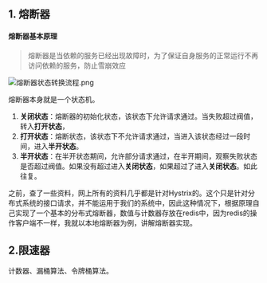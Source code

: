 ## 1. 熔断器
#### 熔断器基本原理
> 熔断器是当依赖的服务已经出现故障时，为了保证自身服务的正常运行不再访问依赖的服务，防止雪崩效应

![熔断器状态转换流程.png](https://github.com/hirudy/java_lib/blob/master/doc/cb/stateswitch.png)

熔断器本身就是一个状态机。
1. **关闭状态**：熔断器的初始化状态，该状态下允许请求通过。当失败超过阀值，转入**打开状态**，
2. **打开状态**：熔断状态，该状态下不允许请求通过，当进入该状态经过一段时间，进入**半开状态**。
3. **半开状态**：在半开状态期间，允许部分请求通过，在半开期间，观察失败状态是否超过阀值。如果没有超过进入**关闭状态**，如果超过了进入**关闭状态**。如此往复。

之前，查了一些资料，网上所有的资料几乎都是针对Hystrix的。这个只是针对分布式系统的接口请求，并不能运用于我们的系统中，因此这种情况下，根据原理自己实现了一个基本的分布式熔断器，数值与计数器存放在redis中，因为redis的操作客户端不一样，我就以本地熔断器为例，讲解熔断器实现。

## 2.限速器
计数器、漏桶算法、令牌桶算法。
